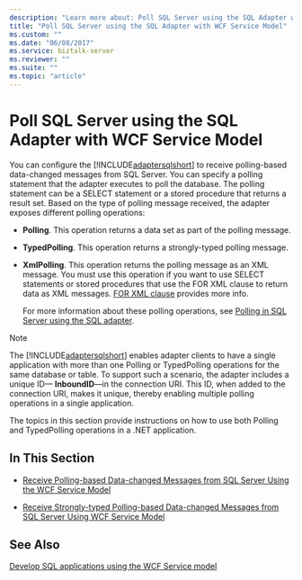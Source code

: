 ```yaml
---
description: "Learn more about: Poll SQL Server using the SQL Adapter with WCF Service Model"
title: "Poll SQL Server using the SQL Adapter with WCF Service Model"
ms.custom: ""
ms.date: "06/08/2017"
ms.service: biztalk-server
ms.reviewer: ""
ms.suite: ""
ms.topic: "article"
---
```

# Poll SQL Server using the SQL Adapter with WCF Service Model
You can configure the [!INCLUDE[adaptersqlshort](../../includes/adaptersqlshort-md.md)] to receive polling-based data-changed messages from SQL Server. You can specify a polling statement that the adapter executes to poll the database. The polling statement can be a SELECT statement or a stored procedure that returns a result set. Based on the type of polling message received, the adapter exposes different polling operations:  
  
- **Polling**. This operation returns a data set as part of the polling message.  
  
- **TypedPolling**. This operation returns a strongly-typed polling message.  
  
- **XmlPolling**. This operation returns the polling message as an XML message. You must use this operation if you want to use SELECT statements or stored procedures that use the FOR XML clause to return data as XML messages. [FOR XML clause](/sql/relational-databases/xml/for-xml-sql-server) provides more info. 
  
  For more information about these polling operations, see [Polling in SQL Server using the SQL adapter](../../adapters-and-accelerators/adapter-sql/polling-in-sql-server-using-the-sql-adapter.md).  
  
> [!NOTE]
>  The [!INCLUDE[adaptersqlshort](../../includes/adaptersqlshort-md.md)] enables adapter clients to have a single application with more than one Polling or TypedPolling operations for the same database or table. To support such a scenario, the adapter includes a unique ID— **InboundID**—in the connection URI. This ID, when added to the connection URI, makes it unique, thereby enabling multiple polling operations in a single application.  
  
 The topics in this section provide instructions on how to use both Polling and TypedPolling operations in a .NET application.  
  
## In This Section  
  
-   [Receive Polling-based Data-changed Messages from SQL Server Using the WCF Service Model](../../adapters-and-accelerators/adapter-sql/receive-polling-based-data-changed-messages-from-sql-server-using-a-wcf-service.md)  
  
-   [Receive Strongly-typed Polling-based Data-changed Messages from SQL Server Using WCF Service Model](../../adapters-and-accelerators/adapter-sql/receive-strongly-typed-polling-based-data-changed-sql-messages-with-wcf-service.md)  
  
## See Also  
[Develop SQL applications using the WCF Service model](../../adapters-and-accelerators/adapter-sql/develop-sql-applications-using-the-wcf-service-model.md)
